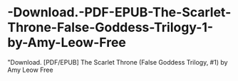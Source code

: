 # -Download.-PDF-EPUB-The-Scarlet-Throne-False-Goddess-Trilogy-1-by-Amy-Leow-Free
"Download. [PDF/EPUB] The Scarlet Throne (False Goddess Trilogy, #1) by Amy  Leow Free
